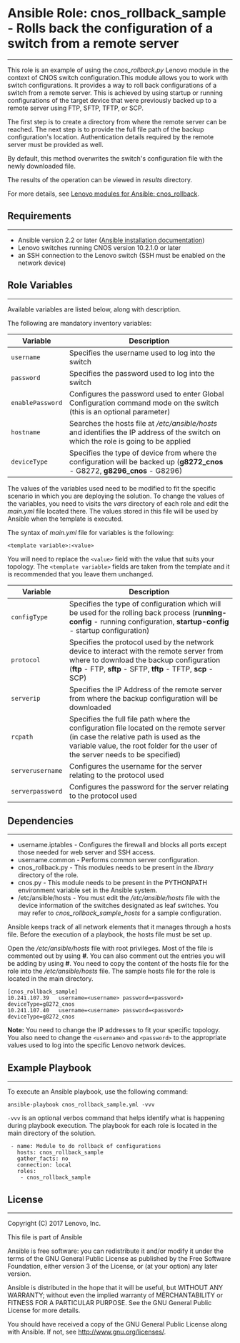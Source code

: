 # Ansible Role: cnos_rollback_sample - Rolls back the configuration of a switch from a remote server
---
<add role description below>

This role is an example of using the *cnos_rollback.py* Lenovo module in the context of CNOS switch configuration.This module allows you to work with switch configurations. It provides a way to roll back configurations of a switch from a remote server. This is achieved by using startup or running configurations of the target device that were previously backed up to a remote server using FTP, SFTP, TFTP, or SCP.

The first step is to create a directory from where the remote server can be reached. The next step is to provide the full file path of the backup configuration's location. Authentication details required by the remote server must be provided as well.

By default, this method overwrites the switch's configuration file with the newly downloaded file.

The results of the operation can be viewed in *results* directory.

For more details, see [Lenovo modules for Ansible: cnos_rollback](http://systemx.lenovofiles.com/help/index.jsp?topic=%2Fcom.lenovo.switchmgt.ansible.doc%2Fcnos_rollback.html&cp=0_3_1_0_4_5).


## Requirements
---
<add role requirements information below>

- Ansible version 2.2 or later ([Ansible installation documentation](https://docs.ansible.com/ansible/intro_installation.html))
- Lenovo switches running CNOS version 10.2.1.0 or later
- an SSH connection to the Lenovo switch (SSH must be enabled on the network device)


## Role Variables
---
<add role variables information below>

Available variables are listed below, along with description.

The following are mandatory inventory variables:

Variable | Description
--- | ---
`username` | Specifies the username used to log into the switch
`password` | Specifies the password used to log into the switch
`enablePassword` | Configures the password used to enter Global Configuration command mode on the switch (this is an optional parameter)
`hostname` | Searches the hosts file at */etc/ansible/hosts* and identifies the IP address of the switch on which the role is going to be applied
`deviceType` | Specifies the type of device from where the configuration will be backed up (**g8272_cnos** - G8272, **g8296_cnos** - G8296)

The values of the variables used need to be modified to fit the specific scenario in which you are deploying the solution. To change the values of the variables, you need to visits the *vars* directory of each role and edit the *main.yml* file located there. The values stored in this file will be used by Ansible when the template is executed.

The syntax of *main.yml* file for variables is the following:

```
<template variable>:<value>
```

You will need to replace the `<value>` field with the value that suits your topology. The `<template variable>` fields are taken from the template and it is recommended that you leave them unchanged.

Variable | Description
--- | ---
`configType` | Specifies the type of configuration which will be used for the rolling back process (**running-config** - running configuration, **startup-config** - startup configuration)
`protocol` | Specifies the protocol used by the network device to interact with the remote server from where to download the backup configuration (**ftp** - FTP, **sftp** - SFTP, **tftp** - TFTP, **scp** - SCP)
`serverip` | Specifies the IP Address of the remote server from where the backup configuration will be downloaded
`rcpath` | Specifies the full file path where the configuration file located on the remote server (in case the relative path is used as the variable value, the root folder for the user of the server needs to be specified)
`serverusername` | Configures the username for the server relating to the protocol used
`serverpassword` | Configures the password for the server relating to the protocol used


## Dependencies
---
<add dependencies information below>

- username.iptables - Configures the firewall and blocks all ports except those needed for web server and SSH access.
- username.common - Performs common server configuration.
- cnos_rollback.py - This modules needs to be present in the *library* directory of the role.
- cnos.py - This module needs to be present in the PYTHONPATH environment variable set in the Ansible system.
- /etc/ansible/hosts - You must edit the */etc/ansible/hosts* file with the device information of the switches designated as leaf switches. You may refer to *cnos_rollback_sample_hosts* for a sample configuration.

Ansible keeps track of all network elements that it manages through a hosts file. Before the execution of a playbook, the hosts file must be set up.

Open the */etc/ansible/hosts* file with root privileges. Most of the file is commented out by using **#**. You can also comment out the entries you will be adding by using **#**. You need to copy the content of the hosts file for the role into the */etc/ansible/hosts* file. The sample hosts file for the role is located in the main directory.

```
[cnos_rollback_sample]
10.241.107.39   username=<username> password=<password> deviceType=g8272_cnos
10.241.107.40   username=<username> password=<password> deviceType=g8272_cnos
```

**Note:** You need to change the IP addresses to fit your specific topology. You also need to change the `<username>` and `<password>` to the appropriate values used to log into the specific Lenovo network devices.


## Example Playbook
---
<add playbook samples below>

To execute an Ansible playbook, use the following command:

```
ansible-playbook cnos_rollback_sample.yml -vvv
```

`-vvv` is an optional verbos command that helps identify what is happening during playbook execution. The playbook for each role is located in the main directory of the solution.

```
 - name: Module to do rollback of configurations
   hosts: cnos_rollback_sample
   gather_facts: no
   connection: local
   roles:
    - cnos_rollback_sample
```


## License
---
<add license information below>
Copyright (C) 2017 Lenovo, Inc.

This file is part of Ansible

Ansible is free software: you can redistribute it and/or modify it under the terms of the GNU General Public License as published by the Free Software Foundation, either version 3 of the License, or (at your option) any later version.

Ansible is distributed in the hope that it will be useful, but WITHOUT ANY WARRANTY; without even the implied warranty of MERCHANTABILITY or FITNESS FOR A PARTICULAR PURPOSE.  See the GNU General Public License for more details.

You should have received a copy of the GNU General Public License along with Ansible.  If not, see <http://www.gnu.org/licenses/>.